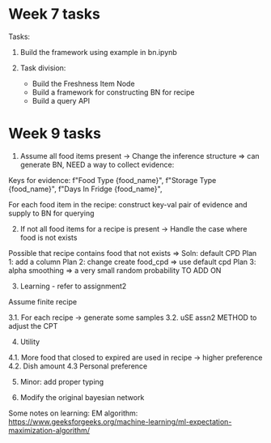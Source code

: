 # Week 7 tasks

Tasks:

1. Build the framework using example in bn.ipynb

2. Task division:
   - Build the Freshness Item Node
   - Build a framework for constructing BN for recipe
   - Build a query API

# Week 9 tasks

1. Assume all food items present -> Change the inference structure => can generate BN, NEED a way to collect evidence: 

Keys for evidence:
f"Food Type {food_name}",
f"Storage Type {food_name}",
f"Days In Fridge {food_name}",

For each food item in the recipe: construct key-val pair of evidence and supply to BN for querying

2. If not all food items for a recipe is present -> Handle the case where food is not exists

Possible that recipe contains food that not exists
=> Soln: default CPD 
Plan 1: add a column
Plan 2: change create food_cpd => use default cpd
Plan 3: alpha smoothing => a very small random probability
TO ADD ON

3. Learning - refer to assignment2

Assume finite recipe

3.1. For each recipe -> generate some samples
3.2. uSE assn2 METHOD to adjust the CPT


4. Utility

4.1. More food that closed to expired are used in recipe -> higher preference
4.2. Dish amount
4.3  Personal preference

5. Minor: add proper typing

6. Modify the original bayesian network

Some notes on learning:
EM algorithm: https://www.geeksforgeeks.org/machine-learning/ml-expectation-maximization-algorithm/